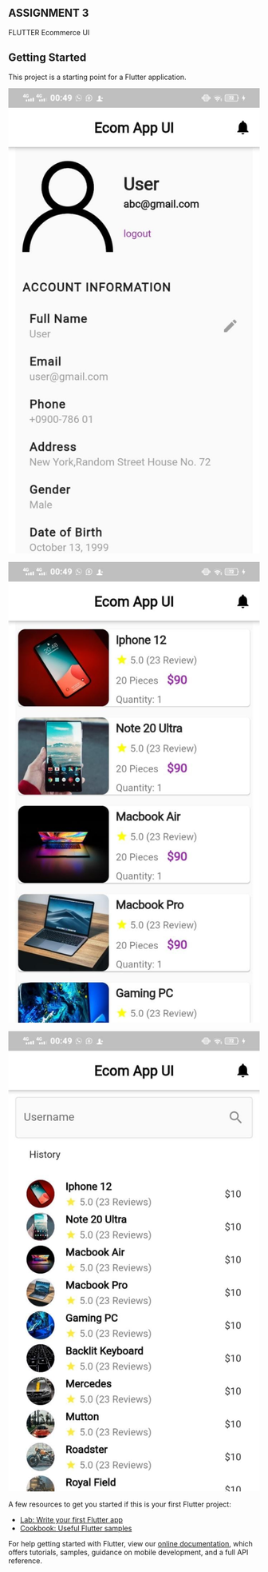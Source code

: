 ## ASSIGNMENT 3

FLUTTER Ecommerce UI

## Getting Started

This project is a starting point for a Flutter application.

![Screenshot (59)](Profile.jpeg)

![Screenshot (57)](home.jpeg)

![Screenshot (58)](Search.jpeg)


A few resources to get you started if this is your first Flutter project:

- [Lab: Write your first Flutter app](https://flutter.dev/docs/get-started/codelab)
- [Cookbook: Useful Flutter samples](https://flutter.dev/docs/cookbook)

For help getting started with Flutter, view our
[online documentation](https://flutter.dev/docs), which offers tutorials,
samples, guidance on mobile development, and a full API reference.
